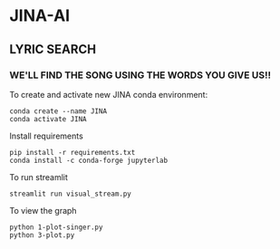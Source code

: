 # JINA-AI
## LYRIC SEARCH  
### WE'LL FIND THE SONG USING THE WORDS YOU GIVE US!!  


To create and activate new JINA conda environment:  
```
conda create --name JINA    
conda activate JINA   
```
  
    
Install requirements     
```
pip install -r requirements.txt  
conda install -c conda-forge jupyterlab  
```    
  
    
To run streamlit  
```
streamlit run visual_stream.py
```  

To view the graph
```
python 1-plot-singer.py
python 3-plot.py
```
